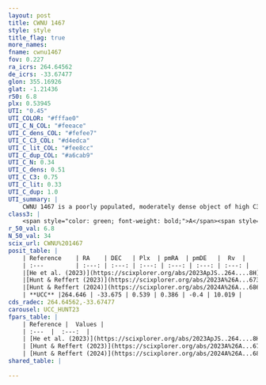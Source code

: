 ```yaml
---
layout: post
title: CWNU 1467
style: style
title_flag: true
more_names: 
fname: cwnu1467
fov: 0.227
ra_icrs: 264.64562
de_icrs: -33.67477
glon: 355.16926
glat: -1.21436
r50: 6.8
plx: 0.53945
UTI: "0.45"
UTI_COLOR: "#fffae0"
UTI_C_N_COL: "#feeace"
UTI_C_dens_COL: "#fefee7"
UTI_C_C3_COL: "#d4edca"
UTI_C_lit_COL: "#fee8cc"
UTI_C_dup_COL: "#a6cab9"
UTI_C_N: 0.34
UTI_C_dens: 0.51
UTI_C_C3: 0.75
UTI_C_lit: 0.33
UTI_C_dup: 1.0
UTI_summary: |
    CWNU 1467 is a poorly populated, moderately dense object of high C3 quality. It was recently reported in the literature.
class3: |
    <span style="color: green; font-weight: bold;">A</span><span style="color: #FFC300; font-weight: bold;">B</span>
r_50_val: 6.8
N_50_val: 34
scix_url: CWNU%201467
posit_table: |
    | Reference    | RA    | DEC   | Plx  | pmRA  | pmDE   |  Rv  |
    | :---         | :---: | :---: | :---: | :---: | :---: | :---: |
    |[He et al. (2023)](https://scixplorer.org/abs/2023ApJS..264....8H) | 264.644 | -33.689 | 0.543 | 0.388 | -0.397 | -- |
    |[Hunt & Reffert (2023)](https://scixplorer.org/abs/2023A%26A...673A.114H) | 264.673 | -33.698 | 0.54 | 0.385 | -0.376 | -- |
    |[Hunt & Reffert (2024)](https://scixplorer.org/abs/2024A%26A...686A..42H) | 264.673 | -33.698 | 0.54 | 0.385 | -0.376 | -- |
    | **UCC** |264.646 | -33.675 | 0.539 | 0.386 | -0.4 | 10.019 | 
cds_radec: 264.64562,-33.67477
carousel: UCC_HUNT23
fpars_table: |
    | Reference |  Values |
    | :---  |  :---:  |
    | [He et al. (2023)](https://scixplorer.org/abs/2023ApJS..264....8H) | `A0=2.7, m-M=11.25, logAge=8.7` |
    | [Hunt & Reffert (2023)](https://scixplorer.org/abs/2023A%26A...673A.114H) | `AV50=2.615, diffAV50=1.89, MOD50=11.189, logAge50=7.968` |
    | [Hunt & Reffert (2024)](https://scixplorer.org/abs/2024A%26A...686A..42H) | `MassJ=338.719` |
shared_table: |
    
---
```

